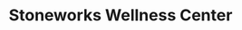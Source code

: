 ---
title: "Stoneworks Wellness Center"
url: /erie/stoneworks-wellness-center/
shop: nutrition supplements
---